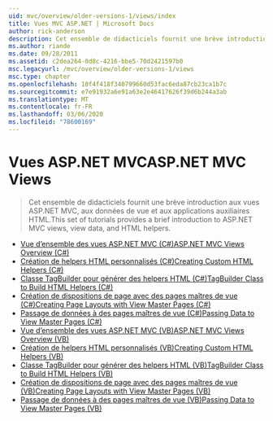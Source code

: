 ```yaml
---
uid: mvc/overview/older-versions-1/views/index
title: Vues MVC ASP.NET | Microsoft Docs
author: rick-anderson
description: Cet ensemble de didacticiels fournit une brève introduction aux vues ASP.NET MVC, aux données de vue et aux applications auxiliaires HTML.
ms.author: riande
ms.date: 09/28/2011
ms.assetid: c2dea264-0d8c-4216-bbe5-70d2421597b0
msc.legacyurl: /mvc/overview/older-versions-1/views
msc.type: chapter
ms.openlocfilehash: 10f4f418f340799660d53fac6eda87cb23ca1b7c
ms.sourcegitcommit: e7e91932a6e91a63e2e46417626f39d6b244a3ab
ms.translationtype: MT
ms.contentlocale: fr-FR
ms.lasthandoff: 03/06/2020
ms.locfileid: "78600169"
---
```

# <a name="aspnet-mvc-views"></a><span data-ttu-id="d9a6c-103">Vues ASP.NET MVC</span><span class="sxs-lookup"><span data-stu-id="d9a6c-103">ASP.NET MVC Views</span></span>

> <span data-ttu-id="d9a6c-104">Cet ensemble de didacticiels fournit une brève introduction aux vues ASP.NET MVC, aux données de vue et aux applications auxiliaires HTML.</span><span class="sxs-lookup"><span data-stu-id="d9a6c-104">This set of tutorials provides a brief introduction to ASP.NET MVC views, view data, and HTML helpers.</span></span>

- [<span data-ttu-id="d9a6c-105">Vue d’ensemble des vues ASP.NET MVC (C#)</span><span class="sxs-lookup"><span data-stu-id="d9a6c-105">ASP.NET MVC Views Overview (C#)</span></span>](asp-net-mvc-views-overview-cs.md)
- [<span data-ttu-id="d9a6c-106">Création de helpers HTML personnalisés (C#)</span><span class="sxs-lookup"><span data-stu-id="d9a6c-106">Creating Custom HTML Helpers (C#)</span></span>](creating-custom-html-helpers-cs.md)
- [<span data-ttu-id="d9a6c-107">Classe TagBuilder pour générer des helpers HTML (C#)</span><span class="sxs-lookup"><span data-stu-id="d9a6c-107">TagBuilder Class to Build HTML Helpers (C#)</span></span>](using-the-tagbuilder-class-to-build-html-helpers-cs.md)
- [<span data-ttu-id="d9a6c-108">Création de dispositions de page avec des pages maîtres de vue (C#)</span><span class="sxs-lookup"><span data-stu-id="d9a6c-108">Creating Page Layouts with View Master Pages (C#)</span></span>](creating-page-layouts-with-view-master-pages-cs.md)
- [<span data-ttu-id="d9a6c-109">Passage de données à des pages maîtres de vue (C#)</span><span class="sxs-lookup"><span data-stu-id="d9a6c-109">Passing Data to View Master Pages (C#)</span></span>](passing-data-to-view-master-pages-cs.md)
- [<span data-ttu-id="d9a6c-110">Vue d’ensemble des vues ASP.NET MVC (VB)</span><span class="sxs-lookup"><span data-stu-id="d9a6c-110">ASP.NET MVC Views Overview (VB)</span></span>](asp-net-mvc-views-overview-vb.md)
- [<span data-ttu-id="d9a6c-111">Création de helpers HTML personnalisés (VB)</span><span class="sxs-lookup"><span data-stu-id="d9a6c-111">Creating Custom HTML Helpers (VB)</span></span>](creating-custom-html-helpers-vb.md)
- [<span data-ttu-id="d9a6c-112">Classe TagBuilder pour générer des helpers HTML (VB)</span><span class="sxs-lookup"><span data-stu-id="d9a6c-112">TagBuilder Class to Build HTML Helpers (VB)</span></span>](using-the-tagbuilder-class-to-build-html-helpers-vb.md)
- [<span data-ttu-id="d9a6c-113">Création de dispositions de page avec des pages maîtres de vue (VB)</span><span class="sxs-lookup"><span data-stu-id="d9a6c-113">Creating Page Layouts with View Master Pages (VB)</span></span>](creating-page-layouts-with-view-master-pages-vb.md)
- [<span data-ttu-id="d9a6c-114">Passage de données à des pages maîtres de vue (VB)</span><span class="sxs-lookup"><span data-stu-id="d9a6c-114">Passing Data to View Master Pages (VB)</span></span>](passing-data-to-view-master-pages-vb.md)

